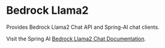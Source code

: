 # Bedrock Llama2

Provides Bedrock Llama2 Chat API and Spring-AI chat clients.

Visit the Spring AI [Bedrock Llama2 Chat Documentation](https://docs.spring.io/spring-ai/reference/api/clients/bedrock/bedrock-llama2.html).